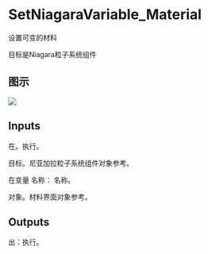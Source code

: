 # SetNiagaraVariable_Material

设置可变的材料

目标是Niagara粒子系统组件

## 图示

![]($-20221218-20140134.png)

## Inputs

在。执行。

目标。尼亚加拉粒子系统组件对象参考。

在变量 名称： 名称。

对象。材料界面对象参考。  

## Outputs

出：执行。
